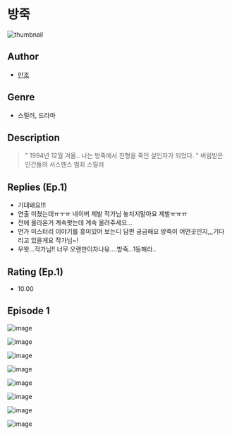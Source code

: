 # 방죽
![thumbnail](https://image-comic.pstatic.net/user_contents_data/challenge_comic/2023/05/23/358059/upload_7293352234718815024_480x623.jpeg)

## Author
- [만조](https://comic.naver.com/artistTitle?id=358059)

## Genre
- 스릴러, 드라마

## Description
> " 1994년 12월 겨울.. 나는 방죽에서 친형을 죽인 살인자가 되었다. " 버림받은 인간들의 서스펜스 범죄 스릴러

## Replies (Ep.1)
- 기대돼요!!!
- 연출 미쳤는데ㅠㅜㅠ 네이버 제발 작가님 놓치지말아요 제발ㅠㅠㅠ
- 전에 올라온거 계속봣는데 계속 올려주세요...
- 먼가 미스터리 이야기를 흥미있어 보는디 담편 궁금해요 방죽이 어떤곳인지,,,기다리고 있을게요 작가님~!
- 우왓...작가님!! 너무 오랜만이자나유....방죽...1등해라..

## Rating (Ep.1)
- 10.00

## Episode 1
![image](https://image-comic.pstatic.net/user_contents_data/challenge_comic/2023/05/23/358059/upload_3834587690783094580.jpeg)

![image](https://image-comic.pstatic.net/user_contents_data/challenge_comic/2023/05/23/358059/upload_3847874224525490227.jpeg)

![image](https://image-comic.pstatic.net/user_contents_data/challenge_comic/2023/05/23/358059/upload_7075497398141072697.jpeg)

![image](https://image-comic.pstatic.net/user_contents_data/challenge_comic/2023/05/23/358059/upload_3616448999880418405.jpeg)

![image](https://image-comic.pstatic.net/user_contents_data/challenge_comic/2023/05/23/358059/upload_3544677287455908708.jpeg)

![image](https://image-comic.pstatic.net/user_contents_data/challenge_comic/2023/05/23/358059/upload_3991941021170688569.jpeg)

![image](https://image-comic.pstatic.net/user_contents_data/challenge_comic/2023/05/23/358059/upload_7292794984139600688.jpeg)

![image](https://image-comic.pstatic.net/user_contents_data/challenge_comic/2023/05/23/358059/upload_4063761137863308132.jpeg)

